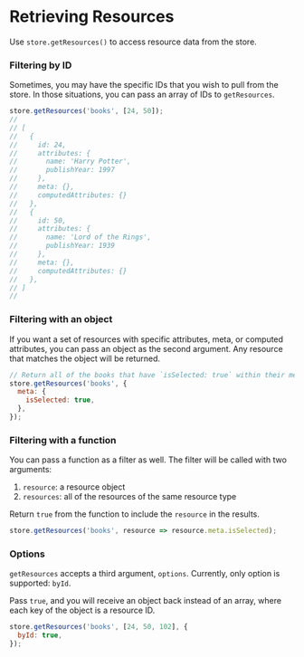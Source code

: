 # Retrieving Resources

Use `store.getResources()` to access resource data from the store.

### Filtering by ID

Sometimes, you may have the specific IDs that you wish to pull from the
store. In those situations, you can pass an array of IDs to `getResources`.

```js
store.getResources('books', [24, 50]);
//
// [
//   {
//     id: 24,
//     attributes: {
//       name: 'Harry Potter',
//       publishYear: 1997
//     },
//     meta: {},
//     computedAttributes: {}
//   },
//   {
//     id: 50,
//     attributes: {
//       name: 'Lord of the Rings',
//       publishYear: 1939
//     },
//     meta: {},
//     computedAttributes: {}
//   },
// ]
//
```

### Filtering with an object

If you want a set of resources with specific attributes, meta, or computed attributes,
you can pass an object as the second argument. Any resource that matches the object
will be returned.

```js
// Return all of the books that have `isSelected: true` within their meta.
store.getResources('books', {
  meta: {
    isSelected: true,
  },
});
```

### Filtering with a function

You can pass a function as a filter as well. The filter will be called with two
arguments:

1.  `resource`: a resource object
2.  `resources`: all of the resources of the same resource type

Return `true` from the function to include the `resource` in the results.

```js
store.getResources('books', resource => resource.meta.isSelected);
```

### Options

`getResources` accepts a third argument, `options`. Currently, only option is supported: `byId`.

Pass `true`, and you will receive an object back instead of an array, where each key of the object
is a resource ID.

```js
store.getResources('books', [24, 50, 102], {
  byId: true,
});
```
